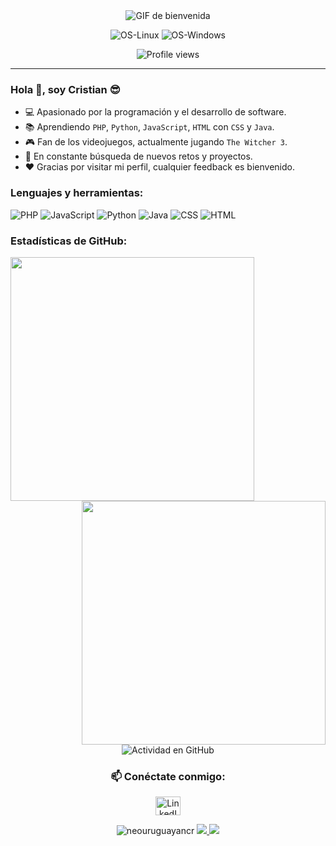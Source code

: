 <!DOCTYPE html>
<html lang="en">

<head>
    <meta charset="UTF-8">
    <meta name="viewport" content="width=device-width, initial-scale=1.0">
</head>

<body>
    <div align="center">
        <img src="https://images.squarespace-cdn.com/content/v1/535189c9e4b06b13869d2ddb/1449998365073-UY5T27GHV53XJWYOWLFK/image-asset.gif" alt="GIF de bienvenida">
    </div>
    <div align="center">
        <p>
            <img src="https://img.shields.io/badge/Linux-FCC624?style=for-the-badge&logo=linux&logoColor=black" alt="OS-Linux">
            <img src="https://img.shields.io/badge/Windows-0078D6?style=for-the-badge&logo=windows&logoColor=white" alt="OS-Windows">
        </p>
    </div>
    <div align="center">
        <img src="https://komarev.com/ghpvc/?username=neouruguayancr&color=blueviolet&style=flat&label=PROFILE+VIEWS" alt="Profile views">
    </div>
    <hr width="100%">
    <h3>Hola 👋, soy Cristian 😎</h3>
    <ul>
        <li>💻 Apasionado por la programación y el desarrollo de software.</li>
        <li>📚 Aprendiendo <code>PHP</code>, <code>Python</code>, <code>JavaScript</code>, <code>HTML</code> con <code>CSS</code> y <code>Java</code>.</li>
        <li>🎮 Fan de los videojuegos, actualmente jugando <code>The Witcher 3</code>.</li>
        <li>🚀 En constante búsqueda de nuevos retos y proyectos.</li>
        <li>❤️ Gracias por visitar mi perfil, cualquier feedback es bienvenido.</li>
    </ul>
    <h3>Lenguajes y herramientas:</h3>
    <p>
        <img src="https://img.shields.io/badge/PHP-777BB4?style=for-the-badge&logo=php&logoColor=white" alt="PHP">
        <img src="https://img.shields.io/badge/JavaScript-323330?style=for-the-badge&logo=javascript&logoColor=F7DF1E" alt="JavaScript">
        <img src="https://img.shields.io/badge/Python-FFD43B?style=for-the-badge&logo=python&logoColor=blue" alt="Python">
        <img src="https://img.shields.io/badge/Java-ED8B00?style=for-the-badge&logo=java&logoColor=white" alt="Java">
        <img src="https://img.shields.io/badge/CSS3-1572B6?style=for-the-badge&logo=css3&logoColor=white" alt="CSS">
        <img src="https://img.shields.io/badge/HTML5-E34F26?style=for-the-badge&logo=html5&logoColor=white" alt="HTML">
    </p>
    <h3>Estadísticas de GitHub:</h3>
    <div align="center">
        <img align="left" width=390 src="https://github-readme-stats.vercel.app/api?username=neouruguayancr&show_icons=true&theme=midnight-purple&hide_border=true" />
        <img align="right" width=390 src="https://github-readme-streak-stats.herokuapp.com?user=neouruguayancr&theme=midnight-purple&hide_border=true&date_format=j/n/Y" />
    </div>
    <br><br><br><br><br>
    <div align="center">
        <img src="https://github-readme-activity-graph.vercel.app/graph?username=neouruguayancr&color=9745f5&bg_color=000000&line=9745f5&point=ffffff&area_color=000000&hide_border=true&area=true" alt="Actividad en GitHub" />
    </div>
    <h3 align="center"> 📫 Conéctate conmigo:</h3>
    <p align="center">
        <a href="https://www.linkedin.com/in/TuLinkedIn" target="blank">
            <img src="https://raw.githubusercontent.com/rahuldkjain/github-profile-readme-generator/master/src/images/icons/Social/linked-in-alt.svg" alt="LinkedIn" height="30" width="40" />
        </a>
    </p>
   <p align="center">
  <img src="https://komarev.com/ghpvc/?username=neouruguayancr" alt="neouruguayancr" />
  <a href="https://github.com/neouruguayancr/">
    <img src="https://img.shields.io/github/followers/neouruguayancr?style=flat-square&color=%234CC61E&label=GitHub%20Followers"/>
  </a>
  <a href="https://github.com/neouruguayancr/">
    <img src="https://img.shields.io/github/last-commit/neouruguayancr/neouruguayancr?style=flat-square&color=red&label=Last%20Updated"/>
  </a>
</p>

</body>
</html>
